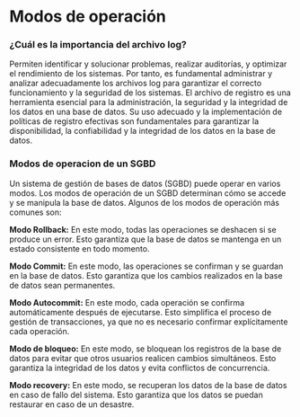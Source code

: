 # Modos de operación

### ¿Cuál es la importancia del archivo log?

Permiten identificar y solucionar problemas, realizar auditorías, y optimizar el rendimiento de los sistemas. Por tanto, es fundamental administrar y analizar adecuadamente los archivos log para garantizar el correcto funcionamiento y la seguridad de los sistemas.
El archivo de registro es una herramienta esencial para la administración, la seguridad y la integridad de los datos en una base de datos. Su uso adecuado y la implementación de políticas de registro efectivas son fundamentales para garantizar la disponibilidad, la confiabilidad y la integridad de los datos en la base de datos.

### Modos de operacion de un SGBD

Un sistema de gestión de bases de datos (SGBD) puede operar en varios modos. Los modos de operación de un SGBD determinan cómo se accede y se manipula la base de datos. Algunos de los modos de operación más comunes son:

__Modo Rollback:__ En este modo, todas las operaciones se deshacen si se produce un error. Esto garantiza que la base de datos se mantenga en un estado consistente en todo momento.

__Modo Commit:__ En este modo, las operaciones se confirman y se guardan en la base de datos. Esto garantiza que los cambios realizados en la base de datos sean permanentes.

__Modo Autocommit:__ En este modo, cada operación se confirma automáticamente después de ejecutarse. Esto simplifica el proceso de gestión de transacciones, ya que no es necesario confirmar explícitamente cada operación.

__Modo de bloqueo:__ En este modo, se bloquean los registros de la base de datos para evitar que otros usuarios realicen cambios simultáneos. Esto garantiza la integridad de los datos y evita conflictos de concurrencia.

__Modo recovery:__ En este modo, se recuperan los datos de la base de datos en caso de fallo del sistema. Esto garantiza que los datos se puedan restaurar en caso de un desastre.